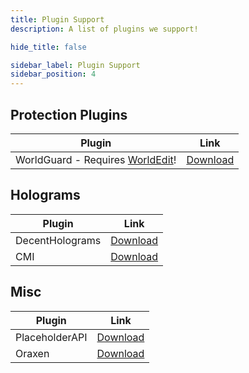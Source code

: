 ```yaml
---
title: Plugin Support
description: A list of plugins we support!

hide_title: false

sidebar_label: Plugin Support
sidebar_position: 4
---
```

## Protection Plugins
| Plugin                                                              | Link                                         |
|---------------------------------------------------------------------|----------------------------------------------|
| WorldGuard - Requires [WorldEdit](https://enginehub.org/worldedit)! | [Download](https://enginehub.org/worldguard) |

## Holograms
| Plugin          | Link                                                                                                                                |
|-----------------|-------------------------------------------------------------------------------------------------------------------------------------|
| DecentHolograms | [Download](https://www.spigotmc.org/resources/decentholograms-1-8-1-19-papi-support-no-dependencies.96927/)                         |
| CMI             | [Download](https://www.spigotmc.org/resources/cmi-298-commands-insane-kits-portals-essentials-economy-mysql-sqlite-much-more.3742/) |

## Misc
| Plugin         | Link                                                                                                                                                  |
|----------------|-------------------------------------------------------------------------------------------------------------------------------------------------------|
| PlaceholderAPI | [Download](https://www.spigotmc.org/resources/placeholderapi.6245/)                                                                                   |
| Oraxen         | [Download](https://www.spigotmc.org/resources/%E2%98%84%EF%B8%8F-oraxen-custom-items-blocks-emotes-furniture-resourcepack-and-gui-1-18-1-20-4.72448/) |